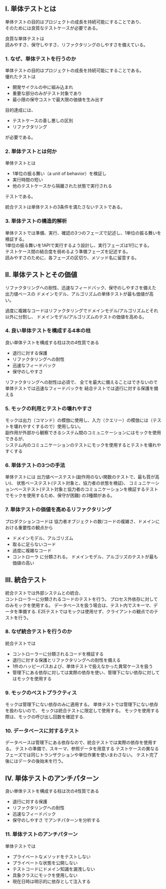 ## Ⅰ. 単体テストとは
単体テストの目的はプロジェクトの成長を持続可能にすることであり、  
そのためには良質なテストケースが必要である。

良質な単体テストは  
読みやすさ、保守しやすさ、リファクタリングのしやすさを備えている。



### 1. なぜ、単体テストを行うのか
単体テストの目的はプロジェクトの成長を持続可能にすることである。  
優れたテストは
- 開発サイクルの中に組み込まれ
- 重要な部分のみがテスト対象であり
- 最小限の保守コストで最大限の価値を生み出す

目的達成には、
- テストケースの善し悪しの区別
- リファクタリング

が必要である。


### 2. 単体テストとは何か
単体テストとは
- 1単位の振る舞い（a unit of behavior）を検証し
- 実行時間の短い
- 他のテストケースから隔離された状態で実行される

テストである。

統合テストは単体テストの3条件を満たさないテストである。

### 3. 単体テストの構造的解析
単体テストでは準備、実行、確認の3つのフェーズで記述し、1単位の振る舞いを検証する。  
1単位の振る舞いを1APIで実行するよう設計し、実行フェーズは1行にする。  
テストケース間の結合度を弱めるよう準備フェーズを記述する。  
読みやすさのために、各フェーズの区切り、メソッド名に留意する。

## Ⅱ. 単体テストとその価値
リファクタリングへの耐性、迅速なフィードバック、保守のしやすさを備えた
出力値ベースの ドメインモデル、アルゴリズムの単体テストが最も価値が高い。

過度に複雑なコードはリファクタリングでドメインモデル/アルゴリズムとそれ以外に分割し、
ドメインモデル/アルゴリズムのテストの価値を高める。


### 4. 良い単体テストを構成する4本の柱
良い単体テストを構成する柱は次の4性質である
- 退行に対する保護
- リファクタリングへの耐性
- 迅速なフィードバック
- 保守のしやすさ

リファクタリングへの耐性は必須で、
全てを最大に備えることはできないので
単体テストでは迅速なフィードバックを
結合テストでは退行に対する保護を備える

### 5. モックの利用とテストの壊れやすさ
モックは出力（コマンド）の模倣に使用し、入力（クエリー）の模倣には（テストを壊れやすくするので）使用しない。  
副作用が外部から観察できるシステム間のコミュニケーションにはモックを使用できるが、  
システム内のコミュニケーションのテストにモックを使用するとテストを壊れやすくする

### 6. 単体テストの3つの手法
単体テストには
出力値ベーステスト(副作用のない関数のテストで、最も質が高い)、
状態ベーステスト(テスト対象と、協力者の状態を検証)、
コミュニケーションベーステスト(テスト対象と協力者のコミュニケーションを検証するテストでモックを使用するため、保守が困難)
の3種類がある。


### 7. 単体テストの価値を高めるリファクタリング
プロダクションコードは
協力者オブジェクトの数/コードの複雑さ、ドメインにおける重要性の観点から
- ドメインモデル、アルゴリズム
- 取るに足らないコード
- 過度に複雑なコード
- コントローラ
に分類される。 ドメインモデル、アルゴリズのテストが最も価値の高い


## Ⅲ. 統合テスト
統合テストでは外部システムとの統合、  
コントローラーに分類されるコードのテストを行う。
プロセス外依存に対してのみモックを使用する。
データベースを扱う場合は、テスト内でスキーマ、データを準備する.
E2Eテストではモックは使用せず、クライアントの観点でのテストを行う。


### 8. なぜ統合テストを行うのか
統合テストでは
- コントローラーに分類されるコードを検証する
- 退行に対する保護とリファクタリングへの耐性を備える
- 1件のハッピーパスおよび、単体テストで扱えなかった異常ケースを扱う
- 管理下にある依存に対しては実際の依存を使い、管理下にない依存に対してはモックを使用する


### 9. モックのベストプラクティス
モックは管理下にない依存のみに適用する。
単体テストでは管理下にない依存を扱わないので、
モックは統合テストに限定して使用する。
モックを使用する際は、モックの呼び出し回数を確認する.


### 10. データベースに対するテスト
データベースは管理下にある依存なので、統合テストでは実際の依存を使用する。
テストの準備で、スキーマ、参照データを用意する
テストケースの異なるフェーズでは同じトランザクションや単位作業を使いまわさない。
テスト完了後にはデータの後始末を行う。

## Ⅳ. 単体テストのアンチパターン
良い単体テストを構成する柱は次の4性質である
- 退行に対する保護
- リファクタリングへの耐性
- 迅速なフィードバック
- 保守のしやすさ
でアンチパターンを分析する


### 11. 単体テストのアンチパターン
単体テストでは
- プライベートなメソッドをテストしない
- プライベートな状態を公開しない
- テストコードにドメイン知識を漏洩しない
- 具象クラスにモックを使用しない
- 現在日時は明示的に依存として注入する



























